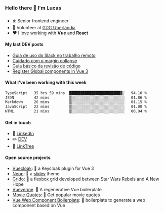 ### Hello there 👋 I'm Lucas

* ⛹️‍ Senior frontend engineer
* 📆 Volunteer at [GDG Uberlândia](https://gdg.community.dev/gdg-uberlandia/)
* ❤️ I love working with **Vue** and **React**

#### My last DEV posts

<!-- BLOG-POST-LIST:START -->
- [Guia de uso do Slack no trabalho remoto](https://dev.to/vilaboim/guia-de-uso-do-slack-no-trabalho-remoto-1cpp)
- [Cuidado com o margin collapse](https://dev.to/vilaboim/cuidado-com-o-margin-collapse-3gbo)
- [Guia básico da revisão de código](https://dev.to/vilaboim/guia-basico-da-revisao-de-codigo-202k)
- [Register Global components in Vue 3](https://dev.to/vilaboim/register-global-components-in-vue-3-4n2c)
<!-- BLOG-POST-LIST:END -->

#### What I've been working with this week

<!--START_SECTION:waka-->

```txt
TypeScript   35 hrs 59 mins  ███████████████████████▓░   94.10 %
JSON         42 mins         ▒░░░░░░░░░░░░░░░░░░░░░░░░   01.86 %
Markdown     26 mins         ▒░░░░░░░░░░░░░░░░░░░░░░░░   01.15 %
JavaScript   22 mins         ▒░░░░░░░░░░░░░░░░░░░░░░░░   01.00 %
HTML         21 mins         ▒░░░░░░░░░░░░░░░░░░░░░░░░   00.94 %
```

<!--END_SECTION:waka-->

#### Get in touch

* 🏢 [LinkedIn](https://www.linkedin.com/in/vilaboim/)
* ✏️ [DEV](https://dev.to/vilaboim)
* 🎄 [LinkTree](https://linktr.ee/lucasvilaboim)

#### Open source projects

* [Vuecloak](https://github.com/vilaboim/vuecloak): 🔑 a Keycloak plugin for Vue 3
* [Neon](https://github.com/vilaboim/slidev-theme-neon): 🦚 a [slidev](https://sli.dev/) theme
* [Grido](https://github.com/vilaboim/grido): 🐸 a flexbox grid developed between Star Wars Rebels and A New Hope
* [Vueverine](https://github.com/vilaboim/vueverine): 🦦 A regenerative Vue boilerplate
* [Movie Quotes](https://github.com/vilaboim/movie-quotes): 🎥 Get popular movie quotes
* [Vue Web Component Boilerplate](https://github.com/vilaboim/vue-web-component-boilerplate): 💚 boilerplate to generate a web component based on Vue
